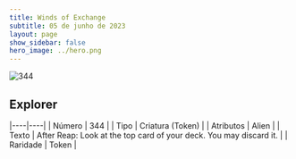 ```yaml
---
title: Winds of Exchange
subtitle: 05 de junho de 2023
layout: page
show_sidebar: false
hero_image: ../hero.png
---
```


![344](https://mastervault-storage-prod.s3.amazonaws.com/media/card_front/en/600_344_bd5f1c58f0b5_en.png)


## Explorer

|----|----|
| Número | 344 |
| Tipo | Criatura (Token) |
| Atributos | Alien |
| Texto | After Reap: Look at the top card of your deck. You may discard it. |
| Raridade | Token |
